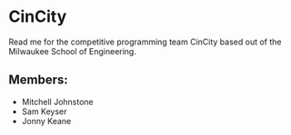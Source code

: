 # CinCity #

Read me for the competitive programming team CinCity based out of the Milwaukee School of Engineering.

## Members: ##
- Mitchell Johnstone
- Sam Keyser
- Jonny Keane
